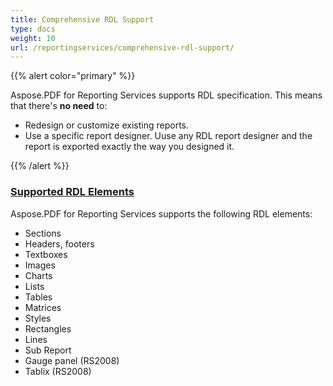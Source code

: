 ```yaml
---
title: Comprehensive RDL Support
type: docs
weight: 10
url: /reportingservices/comprehensive-rdl-support/
---
```


{{% alert color="primary" %}} 

Aspose.PDF for Reporting Services supports RDL specification. 
This means that there's **no need** to:

- Redesign or customize existing reports.
- Use a specific report designer. Uuse any RDL report designer and the report is exported exactly the way you designed it.

{{% /alert %}} 
### <ins>**Supported RDL Elements**
Aspose.PDF for Reporting Services supports the following RDL elements:

- Sections
- Headers, footers
- Textboxes
- Images
- Charts
- Lists
- Tables
- Matrices
- Styles
- Rectangles
- Lines
- Sub Report
- Gauge panel (RS2008)
- Tablix (RS2008)
